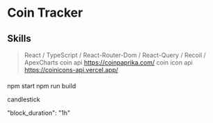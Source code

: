 # Coin Tracker

## Skills

> React / TypeScript / React-Router-Dom / React-Query / Recoil / ApexCharts
> coin api
> https://coinpaprika.com/
> coin icon api
> https://coinicons-api.vercel.app/

####

npm start
npm run build

candlestick

"block_duration": "1h"
